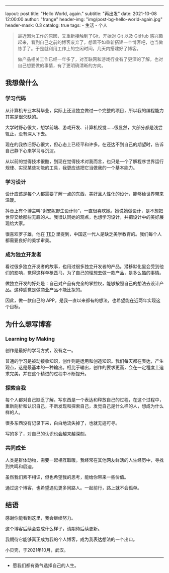 
---
layout:     post
title:      "Hello World, again."
subtitle:   "再出发"
date:       2021-10-08 12:00:00
author:     "frange"
header-img: "img/post-bg-hello-world-again.jpg"
header-mask: 0.3
catalog:    true
tags:
    - 生活
    - 个人

> 最近因为工作的原因，又重新接触到了Git，开始对 Git 以及 GitHub 感兴趣起来，看到自己之前的博客废弃了，想着不如重新搭建一个博客吧，也当做练手了。于是就利用工作上的空闲时间，几天内搭建好了博客。
> 
> 
> 做产品相关工作已经一年多了，对互联网和游戏行业有了更深的了解，也对自己想要做的事情，有了更明确清晰的方向。
> 

## **我想做什么**

### 学习代码

从计算机专业本科毕业，实际上还没独立做过一个完整的项目，所以我的编程能力其实是很欠缺的。

大学时野心很大，想学前端、游戏开发、计算机视觉……很显然，大部分都是浅尝辄止，没有深入下去。

现在的我依旧野心很大，但心态上已经平和许多。在还达不到自己的期望时，告诉自己静下心来学习与沉淀。

从以前的觉得技术很酷，到现在觉得技术对我而言，也只是一个了解程序世界运行规律、实现某些功能的工具，我更应该把它当做我的一个基本能力。

### **学习设计**

设计应该是每个人都需要了解一点的东西，美好且人性化的设计，能够给世界带来温暖。

抖音上有个博主叫“谢安妮野生设计师”，一直很喜欢她。她说她做设计，是不想把世界交给那些无趣的人。我很认同她的观点，也想学习设计，并把设计中的美好展现给大家。

很喜欢罗子雄，他在 [TED](https://www.bilibili.com/video/BV1DW411i79u) 里提到，中国这一代人是缺乏美学教育的。我们每个人都需要良好的美学审美。

### 成为独立开发者

看过很多独立开发者的故事，也用过很多独立开发者的产品。潜移默化里会受到他们的影响，觉得这样单枪匹马，为了自己的理想去做一款产品，是多么酷的事情。

做独立开发的好处是：自己对产品有完全的掌控权，能够按照自己的想法去设计产品。这种感觉是做商业产品不能比拟的。

因此，做一款自己的 APP，是我一直以来都有的想法，也希望能在近两年实现这个目标。

## 为什么想写博客

### **Learning by Making**

创作是最好的学习方式，没有之一。

普通的学习是被动接收知识，创作则是运用和创造知识。我们每天都在表达，产生观点，这是最基本的一种输出。相比于输出，创作的要求更高，会在一定程度上追求完美，并在这个精进的过程中不断提升。

### **探索自我**

每个人都对自己缺乏了解。写东西是一个表达和释放自己的过程，在这个过程中，重新剖析和认识自己，不断发现和探索自己，发觉自己是什么样的人，想成为什么样的人。

很多东西没有记录下来，白白地流失掉了，也就无迹可寻。

写的多了，对自己的认识也会越来越深刻。

### 共同成长

人类是群体动物，需要一起相互取暖。我经常在其他网友鲜活的人生经历中，寻找到共鸣和启迪。

虽然我们素不相识，但也希望我的思考，能给你带来一些价值。

通过这个博客，也希望遇见更多同路人。一起前行，路上就不会孤单。

## **结语**

感谢你能看到这里，我会继续努力。

这个博客后续会变成什么样子，请期待后续更新。

我期待它能够真正成为我的个人博客，成为我表达想法的一个出口。

小贝壳，于2021年10月，武汉。

---

- 愿我们都有勇气选择自己的人生。